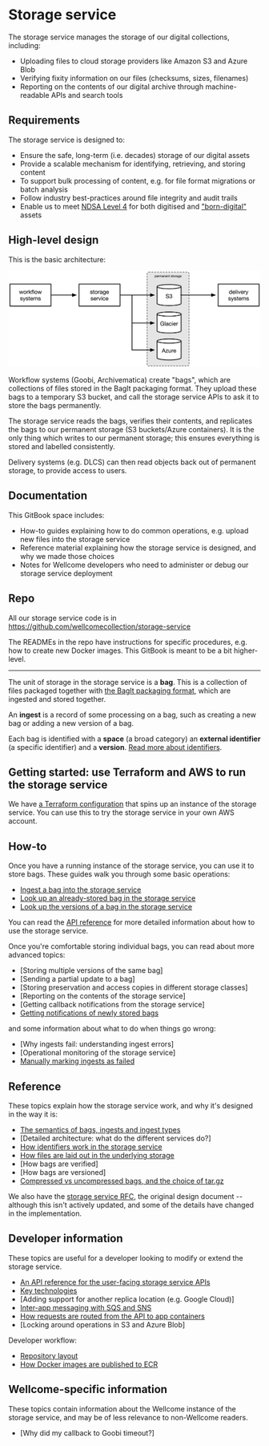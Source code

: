 # Storage service

<!--
  Note: this introductory information is copied from the repo's README,
  and they should be kept in sync.
-->

The storage service manages the storage of our digital collections, including:

*   Uploading files to cloud storage providers like Amazon S3 and Azure Blob
*   Verifying fixity information on our files (checksums, sizes, filenames)
*   Reporting on the contents of our digital archive through machine-readable APIs and search tools

## Requirements

The storage service is designed to:

-   Ensure the safe, long-term (i.e. decades) storage of our digital assets
-   Provide a scalable mechanism for identifying, retrieving, and storing content
-   To support bulk processing of content, e.g. for file format migrations or batch analysis
-   Follow industry best-practices around file integrity and audit trails
-   Enable us to meet [NDSA Level 4][ndsa] for both digitised and ["born-digital"][born_digital] assets

[ndsa]: https://ndsa.org/activities/levels-of-digital-preservation/
[born_digital]: https://en.wikipedia.org/wiki/Born-digital

## High-level design

This is the basic architecture:

![](images/high-level-design.png)

Workflow systems (Goobi, Archivematica) create "bags", which are collections of files stored in the BagIt packaging format.
They upload these bags to a temporary S3 bucket, and call the storage service APIs to ask it to store the bags permanently.

The storage service reads the bags, verifies their contents, and replicates the bags to our permanent storage (S3 buckets/Azure containers).
It is the only thing which writes to our permanent storage; this ensures everything is stored and labelled consistently.

Delivery systems (e.g. DLCS) can then read objects back out of permanent storage, to provide access to users.

## Documentation

This GitBook space includes:

*   How-to guides explaining how to do common operations, e.g. upload new files into the storage service
*   Reference material explaining how the storage service is designed, and why we made those choices
*   Notes for Wellcome developers who need to administer or debug our storage service deployment

## Repo

All our storage service code is in <https://github.com/wellcomecollection/storage-service>

The READMEs in the repo have instructions for specific procedures, e.g. how to create new Docker images.
This GitBook is meant to be a bit higher-level.

---

The unit of storage in the storage service is a **bag**.
This is a collection of files packaged together with [the BagIt packaging format][bagit], which are ingested and stored together.

An **ingest** is a record of some processing on a bag, such as creating a new bag or adding a new version of a bag.

Each bag is identified with a **space** (a broad category) an **external identifier** (a specific identifier) and a **version**.
[Read more about identifiers](explanations/identifiers.md).

[bagit]: https://datatracker.ietf.org/doc/html/rfc8493



## Getting started: use Terraform and AWS to run the storage service

We have [a Terraform configuration](../demo/terraform) that spins up an instance of the storage service.
You can use this to try the storage service in your own AWS account.



## How-to

Once you have a running instance of the storage service, you can use it to store bags.
These guides walk you through some basic operations:

-   [Ingest a bag into the storage service](howto/ingest-a-bag.md)
-   [Look up an already-stored bag in the storage service](howto/look-up-a-bag.md)
-   [Look up the versions of a bag in the storage service](howto/look-up-versions-of-a-bag.md)

You can read the [API reference](developers/api-reference.md) for more detailed information about how to use the storage service.

Once you're comfortable storing individual bags, you can read about more advanced topics:

-   [Storing multiple versions of the same bag]
-   [Sending a partial update to a bag]
-   [Storing preservation and access copies in different storage classes]
-   [Reporting on the contents of the storage service]
-   [Getting callback notifications from the storage service]
-   [Getting notifications of newly stored bags](howto/get-notifications-of-stored-bags.md)

and some information about what to do when things go wrong:

-   [Why ingests fail: understanding ingest errors]
-   [Operational monitoring of the storage service]
-   [Manually marking ingests as failed](howto/manually-marking-ingests-as-failed.md)



## Reference

These topics explain how the storage service work, and why it's designed in the way it is:

-   [The semantics of bags, ingests and ingest types](explanations/ingest-type.md)
-   [Detailed architecture: what do the different services do?]
-   [How identifiers work in the storage service](explanations/identifiers.md)
-   [How files are laid out in the underlying storage](explanations/file-layout.md)
-   [How bags are verified]
-   [How bags are versioned]
-   [Compressed vs uncompressed bags, and the choice of tar.gz](explanations/compression-formats.md)

We also have the [storage service RFC](https://github.com/wellcomecollection/docs/tree/main/rfcs/002-archival_storage), the original design document -- although this isn't actively updated, and some of the details have changed in the implementation.



## Developer information

These topics are useful for a developer looking to modify or extend the storage service.

-   [An API reference for the user-facing storage service APIs](developers/api-reference.md)
-   [Key technologies](developers/key-technologies.md)
-   [Adding support for another replica location (e.g. Google Cloud)]
-   [Inter-app messaging with SQS and SNS](developers/inter-app-messaging.md)
-   [How requests are routed from the API to app containers](explanations/how-requests-are-routed.md)
-   [Locking around operations in S3 and Azure Blob]

Developer workflow:

-   [Repository layout](developers/repository-layout.md)
-   [How Docker images are published to ECR](developers/ecr-publishing.md)



## Wellcome-specific information

These topics contain information about the Wellcome instance of the storage service, and may be of less relevance to non-Wellcome readers.

-   [Why did my callback to Goobi timeout?]
